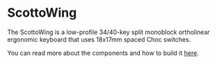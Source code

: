 # ScottoWing

The ScottoWing is a low-profile 34/40-key split monoblock ortholinear ergonomic keyboard that uses 18x17mm spaced Choc switches.

You can read more about the components and how to build it [here](https://scottokeebs.com/blogs/keyboards/scottowing-handwired-keyboard).

<!-- ![ScottoWing](https://user-images.githubusercontent.com/8194147/196335152-13ac8c44-c60d-4d09-b559-eb24fc87e797.jpg) -->
